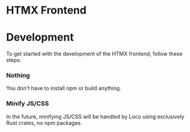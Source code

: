 # HTMX Frontend

# Development

To get started with the development of the HTMX frontend, follow these steps:

### Nothing

You don't have to install npm or build anything.

### Minify JS/CSS

In the future, minifying JS/CSS will be handled by Loco using exclusively Rust crates, no npm packages.

